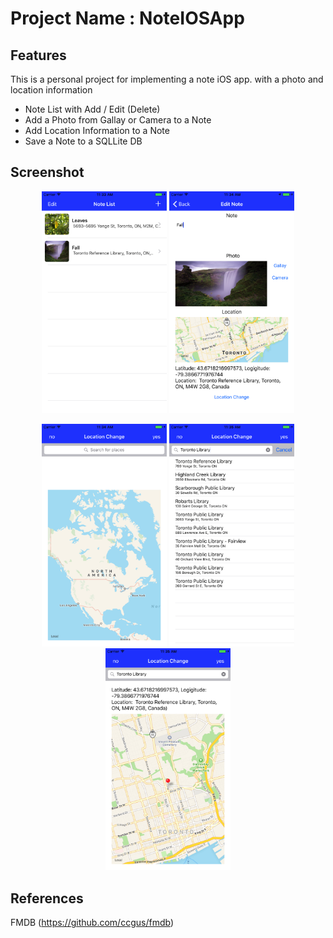 # Project Name : NoteIOSApp

## Features

This is a personal project for implementing a note iOS app. with a photo and location information  

- Note List with Add / Edit (Delete)
- Add a Photo from Gallay or Camera to a Note
- Add Location Information to a Note
- Save a Note to a SQLLite DB

## Screenshot

<p align="center">
  <img src="screenshot/Screenshot_1.png" width="200"/>
  <img src="screenshot/Screenshot_2.png" width="200"/>
</p>
<p align="center">
  <img src="screenshot/Screenshot_3.png" width="200"/>
  <img src="screenshot/Screenshot_4.png" width="200"/>
  <img src="screenshot/Screenshot_5.png" width="200"/>
</p>

## References

FMDB (https://github.com/ccgus/fmdb)
